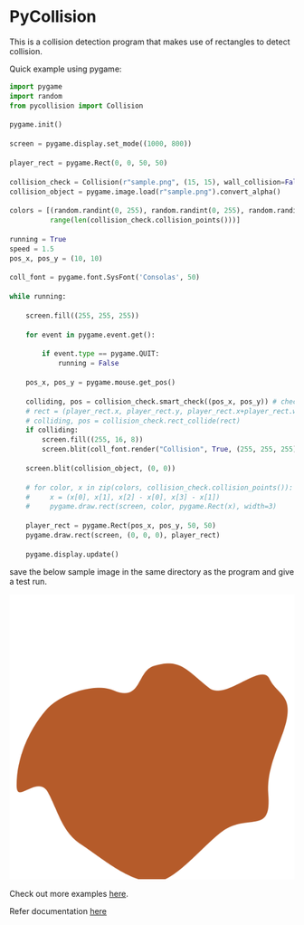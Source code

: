 # PyCollision

This is a collision detection program that makes use of rectangles to detect collision.

Quick example using pygame:
```python
import pygame
import random
from pycollision import Collision

pygame.init()

screen = pygame.display.set_mode((1000, 800))

player_rect = pygame.Rect(0, 0, 50, 50)

collision_check = Collision(r"sample.png", (15, 15), wall_collision=False) # set wall collision to True if you want to check the collision only at the walls, this will be much faster
collision_object = pygame.image.load(r"sample.png").convert_alpha()

colors = [(random.randint(0, 255), random.randint(0, 255), random.randint(0, 255)) for x in
          range(len(collision_check.collision_points()))]

running = True
speed = 1.5
pos_x, pos_y = (10, 10)

coll_font = pygame.font.SysFont('Consolas', 50)

while running:

    screen.fill((255, 255, 255))

    for event in pygame.event.get():

        if event.type == pygame.QUIT:
            running = False

    pos_x, pos_y = pygame.mouse.get_pos()

    colliding, pos = collision_check.smart_check((pos_x, pos_y)) # checks if the point is first inside the outer rectangle then checks if it is inside the image
    # rect = (player_rect.x, player_rect.y, player_rect.x+player_rect.width, player_rect.height+player_rect.y)
    # colliding, pos = collision_check.rect_collide(rect)
    if colliding:
        screen.fill((255, 16, 8))
        screen.blit(coll_font.render("Collision", True, (255, 255, 255)), (50, 50))

    screen.blit(collision_object, (0, 0))

    # for color, x in zip(colors, collision_check.collision_points()):  # uncomment this to get colourful rectangles
    #     x = (x[0], x[1], x[2] - x[0], x[3] - x[1])
    #     pygame.draw.rect(screen, color, pygame.Rect(x), width=3)

    player_rect = pygame.Rect(pos_x, pos_y, 50, 50)
    pygame.draw.rect(screen, (0, 0, 0), player_rect)

    pygame.display.update()
```
save the below sample image in the same directory as the program and give a test run.

![Sample Image](https://github.com/PaulleDemon/PyCollision/blob/main/Examples/TestImages/sample.png?raw=True)

Check out more examples [here](https://github.com/PaulleDemon/PyCollision/tree/main/Examples).

Refer documentation [here](https://github.com/PaulleDemon/PyCollision/blob/main/Documentation.md)